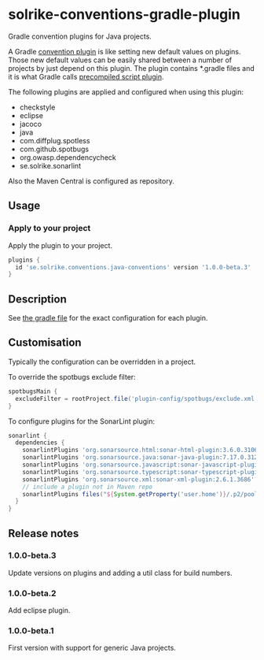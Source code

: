 # solrike-conventions-gradle-plugin
Gradle convention plugins for Java projects.

A Gradle
[convention plugin](https://docs.gradle.org/current/userguide/sharing_build_logic_between_subprojects.html#sec:convention_plugins)
is like setting new default values on plugins. Those new default values can be easily shared between a number of
projects by just depend on this plugin.
The plugin contains *.gradle files and it is what Gradle calls
[precompiled script plugin](https://docs.gradle.org/current/userguide/custom_plugins.html#sec:precompiled_plugins).

The following plugins are applied and configured when using this plugin:
* checkstyle
* eclipse
* jacoco
* java
* com.diffplug.spotless
* com.github.spotbugs
* org.owasp.dependencycheck
* se.solrike.sonarlint

Also the Maven Central is configured as repository.

## Usage
### Apply to your project
Apply the plugin to your project.

```groovy
plugins {
  id 'se.solrike.conventions.java-conventions' version '1.0.0-beta.3'
}
```

## Description
See [the gradle file](./src/main/groovy/se.solrike.conventions.java-conventions.gradle) for the exact configuration for
each plugin.

## Customisation
Typically the configuration can be overridden in a project.

To override the spotbugs exclude filter:

```groovy
spotbugsMain {
  excludeFilter = rootProject.file('plugin-config/spotbugs/exclude.xml')
}
```

To configure plugins for the SonarLint plugin:

```groovy
sonarlint {
  dependencies {
    sonarlintPlugins 'org.sonarsource.html:sonar-html-plugin:3.6.0.3106'
    sonarlintPlugins 'org.sonarsource.java:sonar-java-plugin:7.17.0.31219'
    sonarlintPlugins 'org.sonarsource.javascript:sonar-javascript-plugin:8.8.0.17228' // both JS and TS
    sonarlintPlugins 'org.sonarsource.typescript:sonar-typescript-plugin:2.1.0.4359'
    sonarlintPlugins 'org.sonarsource.xml:sonar-xml-plugin:2.6.1.3686'
    // include a plugin not in Maven repo
    sonarlintPlugins files("${System.getProperty('user.home')}/.p2/pool/plugins/org.sonarlint.eclipse.core_7.2.1.42550/plugins/sonar-secrets-plugin-1.1.0.36766.jar")
  }
}
```


## Release notes
### 1.0.0-beta.3
Update versions on plugins and adding a util class for build numbers.

### 1.0.0-beta.2
Add eclipse plugin.

### 1.0.0-beta.1
First version with support for generic Java projects.


